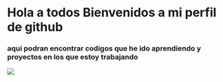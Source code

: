# Hola a todos Bienvenidos a mi perfil de github 

### aqui podran encontrar codigos que he ido aprendiendo y proyectos en los que estoy trabajando 

![](https://encrypted-tbn0.gstatic.com/images?q=tbn:ANd9GcQIaDN7UOuMwRN8BOJ3NdCRWptjiRubCkS63KL_sG98t61DezGc-AvC4V8jf9_zi6YkGHw&usqp=CAU)
